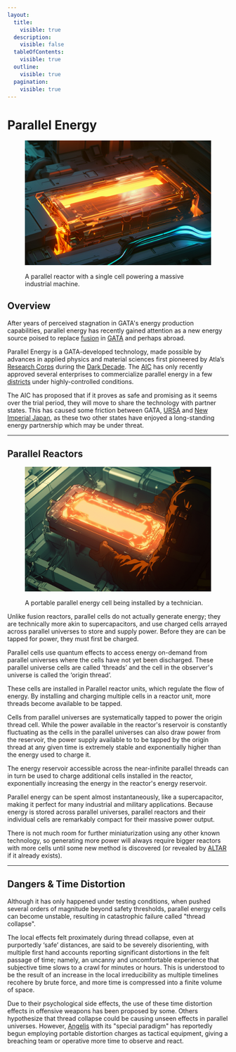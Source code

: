 ```yaml
---
layout:
  title:
    visible: true
  description:
    visible: false
  tableOfContents:
    visible: true
  outline:
    visible: true
  pagination:
    visible: true
---
```


# Parallel Energy

<figure><img src="../../.gitbook/assets/parallelenergy-563.png" alt=""><figcaption><p>A parallel reactor with a single cell powering a massive industrial machine.</p></figcaption></figure>

## Overview

After years of perceived stagnation in GATA's energy production capabilities, parallel energy has recently gained attention as a new energy source poised to replace [fusion](fusion-energy.md) in [GATA](../gata/) and perhaps abroad.

Parallel Energy is a GATA-developed technology, made possible by advances in applied physics and material sciences first pioneered by Atla’s [Research Corps](../sol/institutions/the-research-corps.md#overview) during the [Dark Decade](../history/the-dark-decade.md). The [AIC](../gata/institutions/atlan-information-control-aic.md) has only recently approved several enterprises to commercialize parallel energy in a few [districts](../gata/politics/districts.md) under highly-controlled conditions.

The AIC has proposed that if it proves as safe and promising as it seems over the trial period, they will move to share the technology with partner states. This has caused some friction between GATA, [URSA](../ursa/) and [New Imperial Japan](../new-imperial-japan/), as these two other states have enjoyed a long-standing energy partnership which may be under threat.

***

## **Parallel Reactors**

<figure><img src="../../.gitbook/assets/parallelenergycell-923.png" alt="" width="563"><figcaption><p>A portable parallel energy cell being installed by a technician.</p></figcaption></figure>

Unlike fusion reactors, parallel cells do not actually generate energy; they are technically more akin to supercapacitors, and use charged cells arrayed across parallel universes to store and supply power. Before they are can be tapped for power, they must first be charged.

Parallel cells use quantum effects to access energy on-demand from parallel universes where the cells have not yet been discharged. These parallel universe cells are called ‘threads’ and the cell in the observer's universe is called the ‘origin thread’.

These cells are installed in Parallel reactor units, which regulate the flow of energy. By installing and charging multiple cells in a reactor unit, more threads become available to be tapped.

Cells from parallel universes are systematically tapped to power the origin thread cell. While the power available in the reactor's reservoir is constantly fluctuating as the cells in the parallel universes can also draw power from the reservoir, the power supply available to to be tapped by the origin thread at any given time is extremely stable and exponentially higher than the energy used to charge it.

The energy reservoir accessible across the near-infinite parallel threads can in turn be used to charge additional cells installed in the reactor, exponentially increasing the energy in the reactor's energy reservoir.

Parallel energy can be spent almost instantaneously, like a supercapacitor, making it perfect for many industrial and military applications. Because energy is stored across parallel universes, parallel reactors and their individual cells are remarkably compact for their massive power output.

There is not much room for further miniaturization using any other known technology, so generating more power will always require bigger reactors with more cells until some new method is discovered (or revealed by [ALTAR](../gata/institutions/altar.md) if it already exists).

***

## **Dangers & Time Distortion**

Although it has only happened under testing conditions, when pushed several orders of magnitude beyond safety thresholds, parallel energy cells can become unstable, resulting in catastrophic failure called "thread collapse".

The local effects felt proximately during thread collapse, even at purportedly ‘safe’ distances, are said to be severely disorienting, with multiple first hand accounts reporting significant distortions in the felt passage of time; namely, an uncanny and uncomfortable experience that subjective time slows to a crawl for minutes or hours. This is understood to be the result of an increase in the local irreducibility as multiple timelines recohere by brute force, and more time is compressed into a finite volume of space.

Due to their psychological side effects, the use of these time distortion effects in offensive weapons has been proposed by some. Others hypothesize that thread collapse could be causing unseen effects in parallel universes. However, [Angelis](../gata/military-and-defense/angelis.md) with its "special paradigm" has reportedly begun employing portable distortion charges as tactical equipment, giving a breaching team or operative more time to observe and react.

